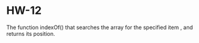 # HW-12
The function indexOf() that searches the array for the specified item , and returns its position.
